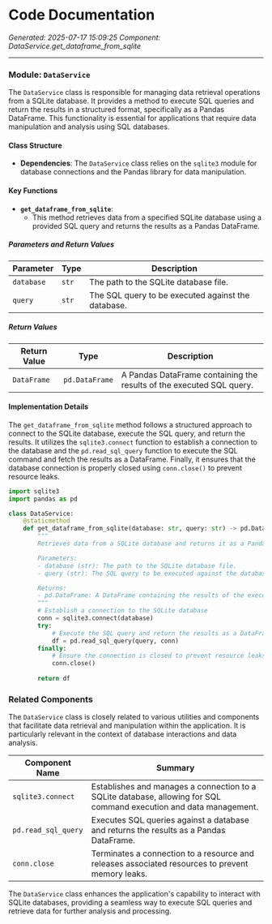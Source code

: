 # Code Documentation

*Generated: 2025-07-17 15:09:25*
*Component: DataService.get_dataframe_from_sqlite*

---

### Module: `DataService`

The `DataService` class is responsible for managing data retrieval operations from a SQLite database. It provides a method to execute SQL queries and return the results in a structured format, specifically as a Pandas DataFrame. This functionality is essential for applications that require data manipulation and analysis using SQL databases.

#### Class Structure

- **Dependencies**: The `DataService` class relies on the `sqlite3` module for database connections and the Pandas library for data manipulation.

#### Key Functions

- **`get_dataframe_from_sqlite`**: 
  - This method retrieves data from a specified SQLite database using a provided SQL query and returns the results as a Pandas DataFrame.

##### Parameters and Return Values

| Parameter          | Type       | Description                                                  |
|--------------------|------------|--------------------------------------------------------------|
| `database`         | `str`      | The path to the SQLite database file.                       |
| `query`            | `str`      | The SQL query to be executed against the database.          |

##### Return Values

| Return Value       | Type       | Description                                                  |
|--------------------|------------|--------------------------------------------------------------|
| `DataFrame`        | `pd.DataFrame` | A Pandas DataFrame containing the results of the executed SQL query. |

#### Implementation Details

The `get_dataframe_from_sqlite` method follows a structured approach to connect to the SQLite database, execute the SQL query, and return the results. It utilizes the `sqlite3.connect` function to establish a connection to the database and the `pd.read_sql_query` function to execute the SQL command and fetch the results as a DataFrame. Finally, it ensures that the database connection is properly closed using `conn.close()` to prevent resource leaks.

```python
import sqlite3
import pandas as pd

class DataService:
    @staticmethod
    def get_dataframe_from_sqlite(database: str, query: str) -> pd.DataFrame:
        """
        Retrieves data from a SQLite database and returns it as a Pandas DataFrame.

        Parameters:
        - database (str): The path to the SQLite database file.
        - query (str): The SQL query to be executed against the database.

        Returns:
        - pd.DataFrame: A DataFrame containing the results of the executed SQL query.
        """
        # Establish a connection to the SQLite database
        conn = sqlite3.connect(database)
        try:
            # Execute the SQL query and return the results as a DataFrame
            df = pd.read_sql_query(query, conn)
        finally:
            # Ensure the connection is closed to prevent resource leaks
            conn.close()
        
        return df
```

### Related Components

The `DataService` class is closely related to various utilities and components that facilitate data retrieval and manipulation within the application. It is particularly relevant in the context of database interactions and data analysis.

| Component Name                       | Summary                                                                                     |
|--------------------------------------|---------------------------------------------------------------------------------------------|
| `sqlite3.connect`                   | Establishes and manages a connection to a SQLite database, allowing for SQL command execution and data management. |
| `pd.read_sql_query`                 | Executes SQL queries against a database and returns the results as a Pandas DataFrame.    |
| `conn.close`                        | Terminates a connection to a resource and releases associated resources to prevent memory leaks. |

The `DataService` class enhances the application's capability to interact with SQLite databases, providing a seamless way to execute SQL queries and retrieve data for further analysis and processing.